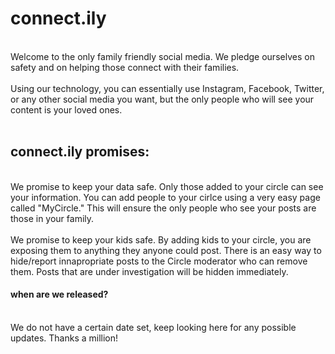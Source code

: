 # connect.ily
<br>
Welcome to the only family friendly social media.
We pledge ourselves on safety and on helping those connect with their families.
<br>
<br>
Using our technology, you can essentially use Instagram, Facebook, Twitter, or any other social media you want, but the only people who will see your content is your loved ones.
<br>
<br>

## connect.ily promises:
<br>
We promise to keep your data safe.
Only those added to your circle can see your information. 
You can add people to your cirlce using a very easy page called
"MyCircle."
This will ensure the only people who see your posts are those in your family. 
<br>
<br>
We promise to keep your kids safe. 
By adding kids to your circle, you are exposing them to anything they anyone could post.
There is an easy way to hide/report innapropriate posts to the Circle moderator who can remove them. Posts that are under investigation will be hidden immediately. 

<br>

#### when are we released?
<br>
We do not have a certain date set, keep looking here for any possible updates. Thanks a million!
